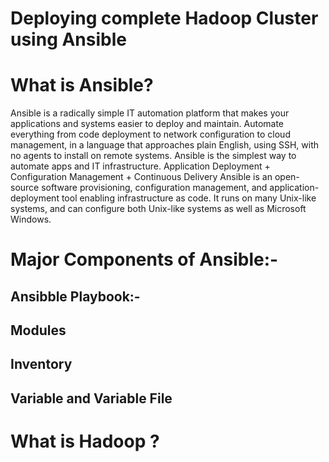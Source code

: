 # Deploying complete Hadoop Cluster using Ansible

# What is Ansible? 
Ansible is a radically simple IT automation platform that makes your applications and systems easier to deploy and maintain. Automate everything from code deployment to network configuration to cloud management, in a language that approaches plain English, using SSH, with no agents to install on remote systems. 
Ansible is the simplest way to automate apps and IT infrastructure. Application Deployment + Configuration Management + Continuous Delivery
Ansible is an open-source software provisioning, configuration management, and application-deployment tool enabling infrastructure as code. It runs on many Unix-like systems, and can configure both Unix-like systems as well as Microsoft Windows.

<H1>Major Components of Ansible:- </H1>
<H2>Ansibble Playbook:-</H2>
<H2>Modules</H2>
<H2>Inventory</H2>
<H2>Variable and Variable File</H2>

# What is Hadoop ?
